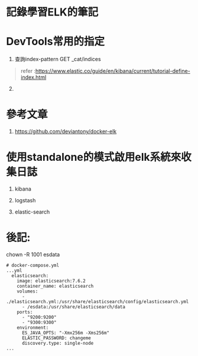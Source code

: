 # 記錄學習ELK的筆記

# DevTools常用的指定

1. 查詢index-pattern
GET _cat/indices
> refer :https://www.elastic.co/guide/en/kibana/current/tutorial-define-index.html
2. 

# 參考文章
1. https://github.com/deviantony/docker-elk

# 使用standalone的模式啟用elk系統來收集日誌
1. kibana

2. logstash

3. elastic-search

# 後記:
chown -R 1001 esdata
```
# docker-compose.yml
...yml
  elasticsearch:
    image: elasticsearch:7.6.2
    container_name: elasticsearch
    volumes:
      - ./elasticsearch.yml:/usr/share/elasticsearch/config/elasticsearch.yml
      - /esdata:/usr/share/elasticsearch/data
    ports:
      - "9200:9200"
      - "9300:9300"
    environment:
      ES_JAVA_OPTS: "-Xmx256m -Xms256m"
      ELASTIC_PASSWORD: changeme
      discovery.type: single-node
...
```